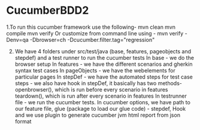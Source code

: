 # CucumberBDD2
   1.To run this cucumber framework use the following-
   mvn clean
   mvn compile
   mvn verify
   Or customize from command line using -
   mvn verify -Denv=qa -Dbrowser=ch -Dcucumber.filter.tag="regression"

2. We have 4 folders under src/test/java (base, features, pageobjects and stepdef) and a test runner to run the cucumber tests
   In base - we do the browser setup 
   In features - we have the different scenarios and gherkin syntax test cases
   In pageObjects - we have the webelements for particular pages
   In stepDef - we have the automated steps for test case steps
              - we also have hook in stepDef, it basically has two methods-
                openbrowser(), which is run before every scenario in features
                teardown(), which is run after every scenario in features
   In testrunner file - we run the cucumber tests. In cucumber options, we have path to our feature file, 
                        glue (package to load our glue code) - stepdef, Hook 
                        and we use plugin to generate cucumber jvm html report from json format
